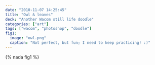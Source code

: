 ```yaml
---
date: "2010-11-07 14:25:45"
title: "Owl & leaves"
deck: "Another Wacom still life doodle"
categories: ["art"]
tags: ["wacom", "photoshop", "doodle"]
fig1:
  image: "owl.png"
  caption: "Not perfect, but fun; I need to keep practicing! :)"
---
```


{% nada fig1 %}
